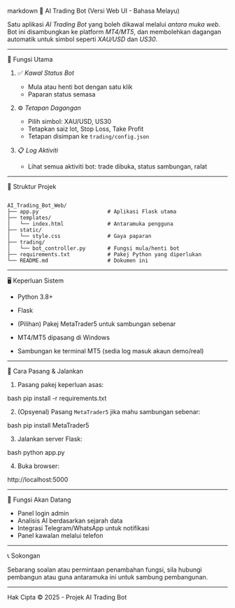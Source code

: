 markdown
🧠 AI Trading Bot (Versi Web UI - Bahasa Melayu)

Satu aplikasi *AI Trading Bot* yang boleh dikawal melalui *antara muka web*. Bot ini disambungkan ke platform *MT4/MT5*, dan membolehkan dagangan automatik untuk simbol seperti *XAU/USD* dan *US30*.

---

📌 Fungsi Utama

1. ✅ *Kawal Status Bot*
   - Mula atau henti bot dengan satu klik
   - Paparan status semasa

2. ⚙ *Tetapan Dagangan*
   - Pilih simbol: XAU/USD, US30
   - Tetapkan saiz lot, Stop Loss, Take Profit
   - Tetapan disimpan ke `trading/config.json`

3. 📋 *Log Aktiviti*
   - Lihat semua aktiviti bot: trade dibuka, status sambungan, ralat

---

🧱 Struktur Projek
```

AI_Trading_Bot_Web/
├── app.py                      # Aplikasi Flask utama
├── templates/
│   └── index.html              # Antaramuka pengguna
├── static/
│   └── style.css               # Gaya paparan
├── trading/
│   └── bot_controller.py       # Fungsi mula/henti bot
├── requirements.txt            # Pakej Python yang diperlukan
└── README.md                   # Dokumen ini
```

---

🖥 Keperluan Sistem

- Python 3.8+
- Flask
- (Pilihan) Pakej MetaTrader5 untuk sambungan sebenar
- MT4/MT5 dipasang di Windows

- Sambungan ke terminal MT5 (sedia log masuk akaun demo/real)

---

🔧 Cara Pasang & Jalankan

1. Pasang pakej keperluan asas:

bash
pip install -r requirements.txt


2. (Opsyenal) Pasang `MetaTrader5` jika mahu sambungan sebenar:

bash
pip install MetaTrader5


3. Jalankan server Flask:

bash
python app.py


4. Buka browser:


http://localhost:5000


---

🧠 Fungsi Akan Datang

- Panel login admin
- Analisis AI berdasarkan sejarah data
- Integrasi Telegram/WhatsApp untuk notifikasi
- Panel kawalan melalui telefon

---

📞 Sokongan

Sebarang soalan atau permintaan penambahan fungsi, sila hubungi pembangun atau guna antaramuka ini untuk sambung pembangunan.

---

Hak Cipta © 2025 - Projek AI Trading Bot
